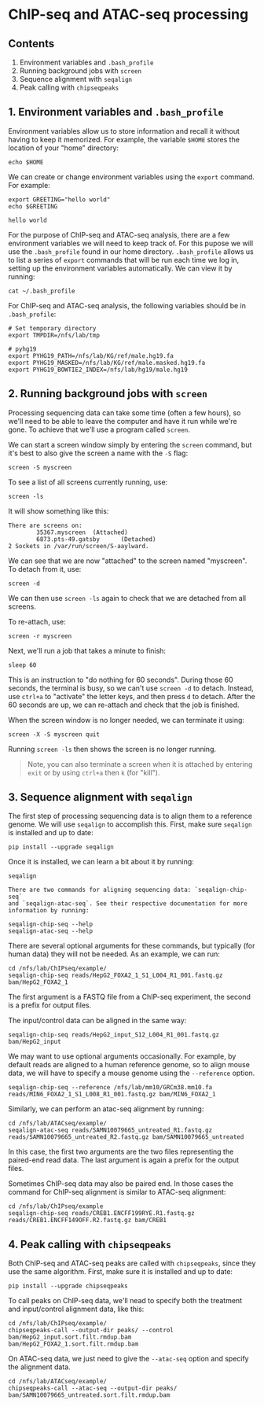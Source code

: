 # ChIP-seq and ATAC-seq processing

## Contents

1. Environment variables and `.bash_profile`
2. Running background jobs with `screen`
3. Sequence alignment with `seqalign`
4. Peak calling with `chipseqpeaks`

## 1. Environment variables and `.bash_profile`

Environment variables allow us to store information and recall it without
having to keep it memorized. For example, the variable `$HOME` stores the
location of your "home" directory:

```
echo $HOME
```

We can create or change environment variables using the `export` command. For
example:

```
export GREETING="hello world"
echo $GREETING
```
```
hello world
```

For the purpose of ChIP-seq and ATAC-seq analysis, there are a few environment
variables we will need to keep track of. For this pupose we will use the
`.bash_profile` found in our home directory. `.bash_profile` allows us to list
a series of `export` commands that will be run each time we log in,
setting up the environment variables automatically. We can view it by running:

```
cat ~/.bash_profile
```

For ChIP-seq and ATAC-seq analysis, the following variables should be in
`.bash_profile`:

```
# Set temporary directory
export TMPDIR=/nfs/lab/tmp

# pyhg19
export PYHG19_PATH=/nfs/lab/KG/ref/male.hg19.fa
export PYHG19_MASKED=/nfs/lab/KG/ref/male.masked.hg19.fa
export PYHG19_BOWTIE2_INDEX=/nfs/lab/hg19/male.hg19

```

## 2. Running background jobs with `screen`

Processing sequencing data can take some time (often a few hours), so we'll
need to be able to leave the computer and have it run while we're gone. To
achieve that we'll use a program called `screen`.

We can start a screen window simply by entering the `screen` command, but it's
best to also give the screen a name with the `-S` flag:

```
screen -S myscreen
```

To see a list of all screens currently running, use:

```
screen -ls
```

It will show something like this:

```
There are screens on:
        35367.myscreen  (Attached)
        6873.pts-49.gatsby      (Detached)
2 Sockets in /var/run/screen/S-aaylward.
```

We can see that we are now "attached" to the screen named "myscreen".
To detach from it, use:

```
screen -d
```

We can then use `screen -ls` again to check that we are detached from all
screens.

To re-attach, use:

```
screen -r myscreen
```

Next, we'll run a job that takes a minute to finish:

```
sleep 60
```

This is an instruction to "do nothing for 60 seconds". During those 60 seconds,
the terminal is busy, so we can't use `screen -d` to detach. Instead, use
`ctrl+a` to "activate" the letter keys, and then press `d` to detach. After the
60 seconds are up, we can re-attach and check that the job is finished.

When the screen window is no longer needed, we can terminate it using:

```
screen -X -S myscreen quit
```

Running `screen -ls` then shows the screen is no longer running.

> Note, you can also terminate a screen when it is attached by entering `exit`
> or by using `ctrl+a` then `k` (for "kill").

## 3. Sequence alignment with `seqalign`

The first step of processing sequencing data is to align them to a reference
genome. We will use `seqalign` to accomplish this. First, make sure `seqalign`
is installed and up to date:

```
pip install --upgrade seqalign
```

Once it is installed, we can learn a bit about it by running:

```
seqalign
```
```
There are two commands for aligning sequencing data: `seqalign-chip-seq`
and `seqalign-atac-seq`. See their respective documentation for more
information by running:

seqalign-chip-seq --help
seqalign-atac-seq --help
```

There are several optional arguments for these commands, but typically (for
human data) they will not be needed. As an example, we can run:

```
cd /nfs/lab/ChIPseq/example/
seqalign-chip-seq reads/HepG2_FOXA2_1_S1_L004_R1_001.fastq.gz bam/HepG2_FOXA2_1
```

The first argument is a FASTQ file from a ChIP-seq experiment, the second is
a prefix for output files.

The input/control data can be aligned in the same way:

```
seqalign-chip-seq reads/HepG2_input_S12_L004_R1_001.fastq.gz bam/HepG2_input
```

We may want to use optional arguments occasionally. For example, by default
reads are aligned to a human reference genome, so to align mouse data, we will
have to specify a mouse genome using the `--reference` option.

```
seqalign-chip-seq --reference /nfs/lab/mm10/GRCm38.mm10.fa reads/MIN6_FOXA2_1_S1_L008_R1_001.fastq.gz bam/MIN6_FOXA2_1
```

Similarly, we can perform an atac-seq alignment by running:

```
cd /nfs/lab/ATACseq/example/
seqalign-atac-seq reads/SAMN10079665_untreated_R1.fastq.gz reads/SAMN10079665_untreated_R2.fastq.gz bam/SAMN10079665_untreated
```

In this case, the first two arguments are the two files representing the
paired-end read data. The last argument is again a prefix for the output files.

Sometimes ChIP-seq data may also be paired end. In those cases the command for ChIP-seq alignment is similar to ATAC-seq alignment:

```
cd /nfs/lab/ChIPseq/example
seqalign-chip-seq reads/CREB1.ENCFF199RYE.R1.fastq.gz reads/CREB1.ENCFF149OFF.R2.fastq.gz bam/CREB1
```

## 4. Peak calling with `chipseqpeaks`

Both ChIP-seq and ATAC-seq peaks are called with `chipseqpeaks`, since they
use the same algorithm. First, make sure it is installed and up to date:

```
pip install --upgrade chipseqpeaks
```

To call peaks on ChIP-seq data, we'll nead to specify both the treatment
and input/control alignment data, like this:

```
cd /nfs/lab/ChIPseq/example/
chipseqpeaks-call --output-dir peaks/ --control bam/HepG2_input.sort.filt.rmdup.bam  bam/HepG2_FOXA2_1.sort.filt.rmdup.bam
```

On ATAC-seq data, we just need to give the `--atac-seq` option and specify
the alignment data.

```
cd /nfs/lab/ATACseq/example/
chipseqpeaks-call --atac-seq --output-dir peaks/ bam/SAMN10079665_untreated.sort.filt.rmdup.bam
```
